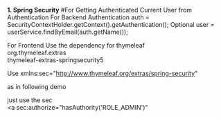 

**1. Spring Security**
#For Getting Authenticated Current User from Authentication
For Backend
Authentication auth = SecurityContextHolder.getContext().getAuthentication();
Optional<User> user = userService.findByEmail(auth.getName());

For Frontend
Use the dependency for thymeleaf 
<dependency>  
 <groupId>org.thymeleaf.extras</groupId>  
 <artifactId>thymeleaf-extras-springsecurity5</artifactId>  
</dependency>

Use 
xmlns:sec="http://www.thymeleaf.org/extras/spring-security"

as in following demo

<html lang="en" xmlns:th="http://www.thymeleaf.org"  
 xmlns:layout="http://www.ultraq.net.nz/thymeleaf/layout"  
 xmlns:sec="http://www.thymeleaf.org/extras/spring-security"  
  layout:decorate="~{views/common/masterlayout}">

just use the sec 
<span sec:authorize="isAuthenticated()">  
<a sec:authorize="hasAuthority('ROLE_ADMIN')"


<!--stackedit_data:
eyJoaXN0b3J5IjpbMjAwODQ5MDY2OCwtMTUxMTYxNjEwNCwzMz
E5MDYzMDcsLTIxMzkzOTY2ODddfQ==
-->